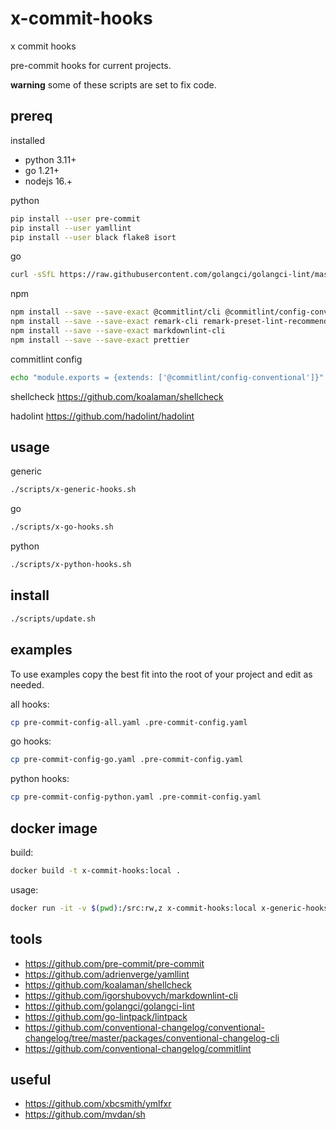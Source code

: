 # x-commit-hooks

x commit hooks

pre-commit hooks for current projects.

**warning** some of these scripts are set to fix code.

## prereq

installed

- python 3.11+
- go 1.21+
- nodejs 16.+

python

```bash
pip install --user pre-commit
pip install --user yamllint
pip install --user black flake8 isort
```

go

```bash
curl -sSfL https://raw.githubusercontent.com/golangci/golangci-lint/master/install.sh | sh -s -- -b $(go env GOPATH)/bin v1.55.2
```

npm

```bash
npm install --save --save-exact @commitlint/cli @commitlint/config-conventional
npm install --save --save-exact remark-cli remark-preset-lint-recommended
npm install --save --save-exact markdownlint-cli
npm install --save --save-exact prettier
```

commitlint config

```bash
echo "module.exports = {extends: ['@commitlint/config-conventional']}" > commitlint.config.js
```

shellcheck <https://github.com/koalaman/shellcheck>

hadolint <https://github.com/hadolint/hadolint>

## usage

generic

```bash
./scripts/x-generic-hooks.sh
```

go

```bash
./scripts/x-go-hooks.sh
```

python

```bash
./scripts/x-python-hooks.sh
```

## install

```bash
./scripts/update.sh
```

## examples

To use examples copy the best fit into the root of your project and edit as needed.

all hooks:

```bash
cp pre-commit-config-all.yaml .pre-commit-config.yaml
```

go hooks:

```bash
cp pre-commit-config-go.yaml .pre-commit-config.yaml
```

python hooks:

```bash
cp pre-commit-config-python.yaml .pre-commit-config.yaml
```

## docker image

build:

```bash
docker build -t x-commit-hooks:local .
```

usage:

```bash
docker run -it -v $(pwd):/src:rw,z x-commit-hooks:local x-generic-hooks.sh
```

## tools

- <https://github.com/pre-commit/pre-commit>
- <https://github.com/adrienverge/yamllint>
- <https://github.com/koalaman/shellcheck>
- <https://github.com/igorshubovych/markdownlint-cli>
- <https://github.com/golangci/golangci-lint>
- <https://github.com/go-lintpack/lintpack>
- <https://github.com/conventional-changelog/conventional-changelog/tree/master/packages/conventional-changelog-cli>
- <https://github.com/conventional-changelog/commitlint>

## useful

- <https://github.com/xbcsmith/ymlfxr>
- <https://github.com/mvdan/sh>
